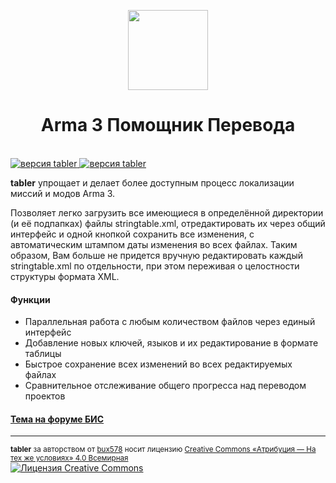 <p align="center">
  <img src="https://github.com/jodav/tabler/blob/master/tabler/Content/Icon-256.png" width=128 /><br />
  <h1 align="center">Arma 3 Помощник Перевода</h3><br />
  <a href="https://github.com/bux578/tabler/releases">
    <img src="http://img.shields.io/badge/версия-0.4.0-green.svg?style=flat" alt="версия tabler">
  </a>
  <a href="ttps://github.com/bux578/tabler/releases/download/v0.4.0/tabler-v0.4.0.zip">
    <img src="http://img.shields.io/badge/скачать-338_КБ-blue.svg?style=flat" alt="версия tabler">
  </a>
</p>

**tabler** упрощает и делает более доступным процесс локализации миссий и модов Arma 3.

Позволяет легко загрузить все имеющиеся в определённой директории (и её подпапках) файлы stringtable.xml, отредактировать их через общий интерфейс и одной кнопкой сохранить все изменения, с автоматическим штампом даты изменения во всех файлах. Таким образом, Вам больше не придется вручную редактировать каждый stringtable.xml по отдельности, при этом переживая о целостности структуры формата XML.

#### Функции
* Параллельная работа с любым количеством файлов через единый интерфейс
* Добавление новых ключей, языков и их редактирование в формате таблицы
* Быстрое сохранение всех изменений во всех редактируемых файлах
* Сравнительное отслеживание общего прогресса над переводом проектов

#### <a href="http://forums.bistudio.com/showthread.php?180825-tabler-Arma-3-Translation-Helper">Тема на форуме БИС</a>

---
<sub><strong>tabler</strong> за авторством от <a xmlns:cc="http://creativecommons.org/ns#" href="https://github.com/bux578" property="cc:attributionName" rel="cc:attributionURL">bux578</a> носит лицензию <a rel="license" href="http://creativecommons.org/licenses/by-sa/4.0/">Creative Commons «Атрибуция — На тех же условиях» 4.0 Всемирная</a></sub><br /><a rel="license" href="http://creativecommons.org/licenses/by-sa/4.0/"><img alt="Лицензия Creative Commons" style="border-width:0" src="https://i.creativecommons.org/l/by-sa/4.0/80x15.png" /></a>

